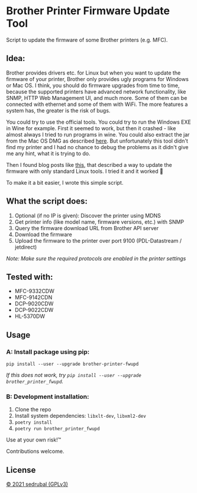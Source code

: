 # Brother Printer Firmware Update Tool

Script to update the firmware of some Brother printers (e.g. MFC).

## Idea:

Brother provides drivers etc. for Linux but when you want to update the firmware of your printer,
Brother only provides ugly programs for Windows or Mac OS.
I think, you should do firmware upgrades from time to time, because the supported printers have
advanced network functionality, like SNMP, HTTP Web Management UI, and much more.
Some of them can be connected with ethernet and some of them with WiFi.
The more features a system has, the greater is the risk of bugs.

You could try to use the official tools. You could try to run the Windows EXE in Wine for example.
First it seemed to work, but then it crashed - like almost always I tried to run programs in wine.
You could also extract the jar from the Mac OS DMG as described [here](https://avandorp.wordpress.com/2009/07/21/brother-printer-firmware-update-with-linux-brother-druckerfirmware-update-mit-linux/).
But unfortunately this tool didn't find my printer and I had no chance to debug the problems as it
didn't give me any hint, what it is trying to do.

Then I found blog posts like
[this](https://www.earth.li/~noodles/blog/2015/11/updating-hl3040cn-firmware.html), that described a
way to update the firmware with only standard Linux tools.
I tried it and it worked :tada:

To make it a bit easier, I wrote this simple script.

## What the script does:

1. Optional (if no IP is given): Discover the printer using MDNS
2. Get printer info (like model name, firmware versions, etc.) with SNMP
3. Query the firmware download URL from Brother API server
4. Download the firmware
5. Upload the firmware to the printer over port 9100 (PDL-Datastream / jetdirect)

*Note: Make sure the required protocols are enabled in the printer settings*

## Tested with:

- MFC-9332CDW
- MFC-9142CDN
- DCP-9020CDW
- DCP-9022CDW
- HL-5370DW

## Usage

### A: Install package using pip:

```shell
pip install --user --upgrade brother-printer-fwupd
```

*If this does not work, try `pip install --user --upgrade brother_printer_fwupd`.*

### B: Development installation:

1. Clone the repo
2. Install system dependencies: `libxlt-dev`, `libxml2-dev`
3. `poetry install`
4. `poetry run brother_printer_fwupd`

Use at your own risk!™

Contributions welcome.

## License

[© 2021 sedrubal (GPLv3)](./LICENSE)
